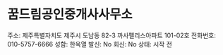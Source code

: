 # 꿈드림공인중개사사무소

주소: 제주특별자치도 제주시 도남동 82-3 까사펠리스아파트 101-02호
전화번호: 010-5757-6666
성함: 한옥열
발신: No
회신: No
상태: 시작 전